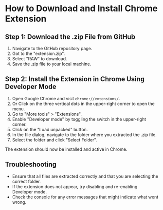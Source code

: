# How to Download and Install Chrome Extension

## Step 1: Download the .zip File from GitHub

1. Navigate to the GitHub repository page.
2. Got to the "extension.zip".
3. Select "RAW" to download.
4. Save the .zip file to your local machine.

## Step 2: Install the Extension in Chrome Using Developer Mode

1. Open Google Chrome and visit `chrome://extensions/`.
2. Or Click on the three vertical dots in the upper-right corner to open the menu.
3. Go to "More tools" > "Extensions".
4. Enable "Developer mode" by toggling the switch in the upper-right corner.
5. Click on the "Load unpacked" button.
6. In the file dialog, navigate to the folder where you extracted the .zip file.
7. Select the folder and click "Select Folder".

The extension should now be installed and active in Chrome.

## Troubleshooting

- Ensure that all files are extracted correctly and that you are selecting the correct folder.
- If the extension does not appear, try disabling and re-enabling Developer mode.
- Check the console for any error messages that might indicate what went wrong.
